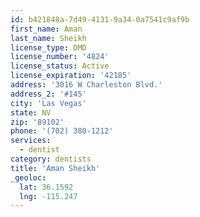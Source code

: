 ```yaml
---
id: b421848a-7d49-4131-9a34-0a7541c9af9b
first_name: Aman
last_name: Sheikh
license_type: DMD
license_number: '4824'
license_status: Active
license_expiration: '42185'
address: '3016 W Charleston Blvd.'
address_2: '#145'
city: 'Las Vegas'
state: NV
zip: '89102'
phone: '(702) 380-1212'
services:
  - dentist
category: dentists
title: 'Aman Sheikh'
_geoloc:
  lat: 36.1592
  lng: -115.247
---
```

